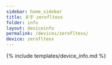 ```yaml
---
sidebar: home_sidebar
title: 关于 zerofltexx
folder: info
layout: deviceinfo
permalink: /devices/zerofltexx/
device: zerofltexx
---
```

{% include templates/device_info.md %}
